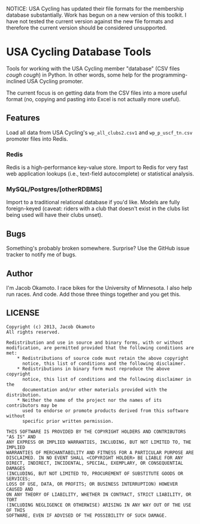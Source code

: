 NOTICE: USA Cycling has updated their file formats for the membership database substantially. Work has begun on a new version of this toolkit. I have not tested the current version against the new file formats and therefore the current version should be considered unsupported.

# USA Cycling Database Tools
Tools for working with the USA Cycling member "database" (CSV files *cough cough*) in Python. In other words, some help for the programming-inclined USA Cycling promoter.

The current focus is on getting data from the CSV files into a more useful format (no, copying and pasting into Excel is not actually more useful).

## Features
Load all data from USA Cycling's `wp_all_clubs2.csv1` and `wp_p_uscf_tn.csv` promoter files into Redis.

### Redis
Redis is a high-performance key-value store. Import to Redis for very fast web application lookups (i.e., text-field autocomplete) or statistical analysis.

### MySQL/Postgres/[otherRDBMS]
Import to a traditional relational database if you'd like. Models are fully foreign-keyed (caveat: riders with a club that doesn't exist in the clubs list being used will have their clubs unset).

## Bugs
Something's probably broken somewhere. Surprise? Use the GitHub issue tracker to notify me of bugs.

## Author
I'm Jacob Okamoto. I race bikes for the University of Minnesota. I also help run races. And code. Add those three things together and you get this.

## LICENSE

    Copyright (c) 2013, Jacob Okamoto
    All rights reserved.
    
    Redistribution and use in source and binary forms, with or without
    modification, are permitted provided that the following conditions are met:
        * Redistributions of source code must retain the above copyright
          notice, this list of conditions and the following disclaimer.
        * Redistributions in binary form must reproduce the above copyright
          notice, this list of conditions and the following disclaimer in the
          documentation and/or other materials provided with the distribution.
        * Neither the name of the project nor the names of its contributors may be
          used to endorse or promote products derived from this software without
          specific prior written permission.
    
    THIS SOFTWARE IS PROVIDED BY THE COPYRIGHT HOLDERS AND CONTRIBUTORS "AS IS" AND
    ANY EXPRESS OR IMPLIED WARRANTIES, INCLUDING, BUT NOT LIMITED TO, THE IMPLIED
    WARRANTIES OF MERCHANTABILITY AND FITNESS FOR A PARTICULAR PURPOSE ARE
    DISCLAIMED. IN NO EVENT SHALL <COPYRIGHT HOLDER> BE LIABLE FOR ANY
    DIRECT, INDIRECT, INCIDENTAL, SPECIAL, EXEMPLARY, OR CONSEQUENTIAL DAMAGES
    (INCLUDING, BUT NOT LIMITED TO, PROCUREMENT OF SUBSTITUTE GOODS OR SERVICES;
    LOSS OF USE, DATA, OR PROFITS; OR BUSINESS INTERRUPTION) HOWEVER CAUSED AND
    ON ANY THEORY OF LIABILITY, WHETHER IN CONTRACT, STRICT LIABILITY, OR TORT
    (INCLUDING NEGLIGENCE OR OTHERWISE) ARISING IN ANY WAY OUT OF THE USE OF THIS
    SOFTWARE, EVEN IF ADVISED OF THE POSSIBILITY OF SUCH DAMAGE.
